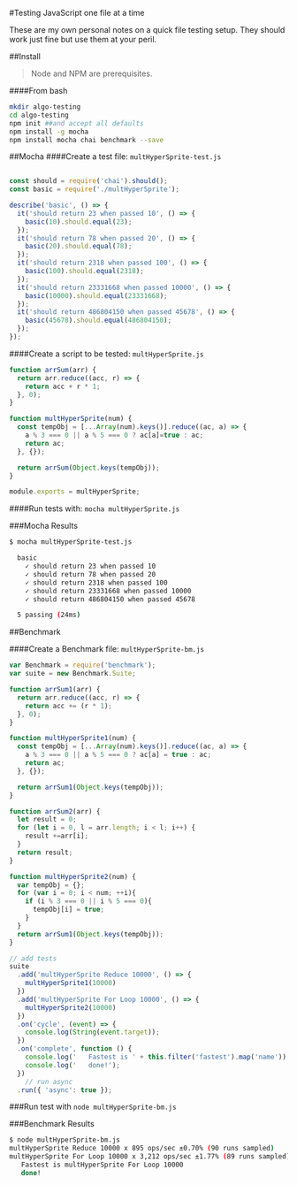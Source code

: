 
#Testing JavaScript one file at a time

These are my own personal notes on a quick file testing setup. They should work just fine but use them at your peril. 

##Install

> Node and NPM are prerequisites.

####From bash
```bash
mkdir algo-testing
cd algo-testing
npm init ##and accept all defaults
npm install -g mocha
npm install mocha chai benchmark --save
```

##Mocha
####Create a test file:  ```multHyperSprite-test.js``` 
```js
 
const should = require('chai').should();
const basic = require('./multHyperSprite');

describe('basic', () => {
  it('should return 23 when passed 10', () => {
    basic(10).should.equal(23);
  });
  it('should return 78 when passed 20', () => {
    basic(20).should.equal(78);
  });
  it('should return 2318 when passed 100', () => {
    basic(100).should.equal(2318);
  });
  it('should return 23331668 when passed 10000', () => {
    basic(10000).should.equal(23331668);
  });
  it('should return 486804150 when passed 45678', () => {
    basic(45678).should.equal(486804150);
  });
});

```

####Create a script to be tested: ```multHyperSprite.js```
```js
function arrSum(arr) {
  return arr.reduce((acc, r) => {
    return acc + r * 1;
  }, 0);
}

function multHyperSprite(num) {
  const tempObj = [...Array(num).keys()].reduce((ac, a) => {
    a % 3 === 0 || a % 5 === 0 ? ac[a]=true : ac;
    return ac;
  }, {});

  return arrSum(Object.keys(tempObj));
}

module.exports = multHyperSprite;
```
####Run tests with: ```mocha multHyperSprite.js```

###Mocha Results

```bash
$ mocha multHyperSprite-test.js 

  basic
    ✓ should return 23 when passed 10
    ✓ should return 78 when passed 20
    ✓ should return 2318 when passed 100
    ✓ should return 23331668 when passed 10000
    ✓ should return 486804150 when passed 45678

  5 passing (24ms)
```

##Benchmark

####Create a Benchmark file:  ```multHyperSprite-bm.js```
```js
var Benchmark = require('benchmark');
var suite = new Benchmark.Suite;

function arrSum1(arr) {
  return arr.reduce((acc, r) => {
    return acc += (r * 1);
  }, 0);
}

function multHyperSprite1(num) {
  const tempObj = [...Array(num).keys()].reduce((ac, a) => {
    a % 3 === 0 || a % 5 === 0 ? ac[a] = true : ac;
    return ac;
  }, {});

  return arrSum1(Object.keys(tempObj));
}

function arrSum2(arr) {
  let result = 0;
  for (let i = 0, l = arr.length; i < l; i++) {
    result +=arr[i];
  }
  return result;
}

function multHyperSprite2(num) {
  var tempObj = {};
  for (var i = 0; i < num; ++i){
    if (i % 3 === 0 || i % 5 === 0){
      tempObj[i] = true;
    }
  }
  return arrSum1(Object.keys(tempObj));
}

// add tests
suite
  .add('multHyperSprite Reduce 10000', () => {
    multHyperSprite1(10000)
  })
  .add('multHyperSprite For Loop 10000', () => {
    multHyperSprite2(10000)
  })
  .on('cycle', (event) => {
    console.log(String(event.target));
  })
  .on('complete', function () {
    console.log('   Fastest is ' + this.filter('fastest').map('name'));
    console.log('   done!');
  })
    // run async
  .run({ 'async': true });
```
###Run test with ```node multHyperSprite-bm.js```

###Benchmark Results

```bash
$ node multHyperSprite-bm.js 
multHyperSprite Reduce 10000 x 895 ops/sec ±0.70% (90 runs sampled)
multHyperSprite For Loop 10000 x 3,212 ops/sec ±1.77% (89 runs sampled)
   Fastest is multHyperSprite For Loop 10000
   done!

```
